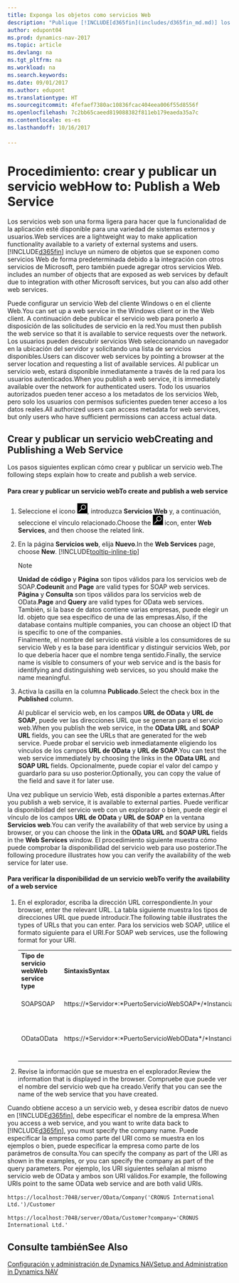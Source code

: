 ```yaml
---
title: Exponga los objetos como servicios Web
description: "Publique [!INCLUDE[d365fin](includes/d365fin_md.md)] los objetos como servicios Web, están inmediatamente disponibles en la red."
author: edupont04
ms.prod: dynamics-nav-2017
ms.topic: article
ms.devlang: na
ms.tgt_pltfrm: na
ms.workload: na
ms.search.keywords: 
ms.date: 09/01/2017
ms.author: edupont
ms.translationtype: HT
ms.sourcegitcommit: 4fefaef7380ac10836fcac404eea006f55d8556f
ms.openlocfilehash: 7c2bb65caeed819088382f811eb179eaeda35a7c
ms.contentlocale: es-es
ms.lasthandoff: 10/16/2017

---
```

# <a name="how-to-publish-a-web-service"></a><span data-ttu-id="b6412-103">Procedimiento: crear y publicar un servicio web</span><span class="sxs-lookup"><span data-stu-id="b6412-103">How to: Publish a Web Service</span></span>
<span data-ttu-id="b6412-104">Los servicios web son una forma ligera para hacer que la funcionalidad de la aplicación esté disponible para una variedad de sistemas externos y usuarios.</span><span class="sxs-lookup"><span data-stu-id="b6412-104">Web services are a lightweight way to make application functionality available to a variety of external systems and users.</span></span> [!INCLUDE[d365fin](includes/d365fin_md.md)]<span data-ttu-id="b6412-105"> incluye un número de objetos que se exponen como servicios Web de forma predeterminada debido a la integración con otros servicios de Microsoft, pero también puede agregar otros servicios Web.</span><span class="sxs-lookup"><span data-stu-id="b6412-105"> includes an number of objects that are exposed as web services by default due to integration with other Microsoft services, but you can also add other web services.</span></span>  

<span data-ttu-id="b6412-106">Puede configurar un servicio Web del cliente Windows o en el cliente Web.</span><span class="sxs-lookup"><span data-stu-id="b6412-106">You can set up a web service in the Windows client or in the Web client.</span></span> <span data-ttu-id="b6412-107">A continuación debe publicar el servicio web para ponerlo a disposición de las solicitudes de servicio en la red.</span><span class="sxs-lookup"><span data-stu-id="b6412-107">You must then publish the web service so that it is available to service requests over the network.</span></span> <span data-ttu-id="b6412-108">Los usuarios pueden descubrir servicios Web seleccionando un navegador en la ubicación del servidor y solicitando una lista de servicios disponibles.</span><span class="sxs-lookup"><span data-stu-id="b6412-108">Users can discover web services by pointing a browser at the server location and requesting a list of available services.</span></span> <span data-ttu-id="b6412-109">Al publicar un servicio web, estará disponible inmediatamente a través de la red para los usuarios autenticados.</span><span class="sxs-lookup"><span data-stu-id="b6412-109">When you publish a web service, it is immediately available over the network for authenticated users.</span></span> <span data-ttu-id="b6412-110">Todo los usuarios autorizados pueden tener acceso a los metadatos de los servicios Web, pero solo los usuarios con permisos suficientes pueden tener acceso a los datos reales.</span><span class="sxs-lookup"><span data-stu-id="b6412-110">All authorized users can access metadata for web services, but only users who have sufficient permissions can access actual data.</span></span>

## <a name="creating-and-publishing-a-web-service"></a><span data-ttu-id="b6412-111">Crear y publicar un servicio web</span><span class="sxs-lookup"><span data-stu-id="b6412-111">Creating and Publishing a Web Service</span></span>  
 <span data-ttu-id="b6412-112">Los pasos siguientes explican cómo crear y publicar un servicio web.</span><span class="sxs-lookup"><span data-stu-id="b6412-112">The following steps explain how to create and publish a web service.</span></span>  

#### <a name="to-create-and-publish-a-web-service"></a><span data-ttu-id="b6412-113">Para crear y publicar un servicio web</span><span class="sxs-lookup"><span data-stu-id="b6412-113">To create and publish a web service</span></span>  

1.  <span data-ttu-id="b6412-114">Seleccione el icono ![Buscar página o informe](media/ui-search/search_small.png "icono Buscar página o informe"), introduzca **Servicios Web** y, a continuación, seleccione el vínculo relacionado.</span><span class="sxs-lookup"><span data-stu-id="b6412-114">Choose the ![Search for Page or Report](media/ui-search/search_small.png "Search for Page or Report icon") icon, enter **Web Services**, and then choose the related link.</span></span>  

2.  <span data-ttu-id="b6412-115">En la página **Servicios web**, elija **Nuevo**.</span><span class="sxs-lookup"><span data-stu-id="b6412-115">In the **Web Services** page, choose **New**.</span></span> [!INCLUDE[tooltip-inline-tip](includes/tooltip-inline-tip_md.md)]  

    > [!NOTE]  
    >  <span data-ttu-id="b6412-116">**Unidad de código** y **Página** son tipos válidos para los servicios web de SOAP.</span><span class="sxs-lookup"><span data-stu-id="b6412-116">**Codeunit** and **Page** are valid types for SOAP web services.</span></span> <span data-ttu-id="b6412-117">**Página** y **Consulta** son tipos válidos para los servicios web de OData.</span><span class="sxs-lookup"><span data-stu-id="b6412-117">**Page** and **Query** are valid types for OData web services.</span></span>  
    <span data-ttu-id="b6412-118">También, si la base de datos contiene varias empresas, puede elegir un Id. objeto que sea específico de una de las empresas.</span><span class="sxs-lookup"><span data-stu-id="b6412-118">Also, if the database contains multiple companies, you can choose an object ID that is specific to one of the companies.</span></span>  
    <span data-ttu-id="b6412-119">Finalmente, el nombre del servicio está visible a los consumidores de su servicio Web y es la base para identificar y distinguir servicios Web, por lo que debería hacer que el nombre tenga sentido.</span><span class="sxs-lookup"><span data-stu-id="b6412-119">Finally, the service name is visible to consumers of your web service and is the basis for identifying and distinguishing web services, so you should make the name meaningful.</span></span>

3.  <span data-ttu-id="b6412-120">Activa la casilla en la columna **Publicado**.</span><span class="sxs-lookup"><span data-stu-id="b6412-120">Select the check box in the **Published** column.</span></span>  

     <span data-ttu-id="b6412-121">Al publicar el servicio web, en los campos **URL de OData** y **URL de SOAP**, puede ver las direcciones URL que se generan para el servicio web.</span><span class="sxs-lookup"><span data-stu-id="b6412-121">When you publish the web service, in the **OData URL** and **SOAP URL** fields, you can see the URLs that are generated for the web service.</span></span> <span data-ttu-id="b6412-122">Puede probar el servicio web inmediatamente eligiendo los vínculos de los campos **URL de OData** y **URL de SOAP**.</span><span class="sxs-lookup"><span data-stu-id="b6412-122">You can test the web service immediately by choosing the links in the **OData URL** and **SOAP URL** fields.</span></span> <span data-ttu-id="b6412-123">Opcionalmente, puede copiar el valor del campo y guardarlo para su uso posterior.</span><span class="sxs-lookup"><span data-stu-id="b6412-123">Optionally, you can copy the value of the field and save it for later use.</span></span>  

<span data-ttu-id="b6412-124">Una vez publique un servicio Web, está disponible a partes externas.</span><span class="sxs-lookup"><span data-stu-id="b6412-124">After you publish a web service, it is available to external parties.</span></span> <span data-ttu-id="b6412-125">Puede verificar la disponibilidad del servicio web con un explorador o bien, puede elegir el vínculo de los campos **URL de OData** y **URL de SOAP** en la ventana **Servicios web**.</span><span class="sxs-lookup"><span data-stu-id="b6412-125">You can verify the availability of that web service by using a browser, or you can choose the link in the **OData URL** and **SOAP URL** fields in the **Web Services** window.</span></span> <span data-ttu-id="b6412-126">El procedimiento siguiente muestra cómo puede comprobar la disponibilidad del servicio web para uso posterior.</span><span class="sxs-lookup"><span data-stu-id="b6412-126">The following procedure illustrates how you can verify the availability of the web service for later use.</span></span>  

#### <a name="to-verify-the-availability-of-a-web-service"></a><span data-ttu-id="b6412-127">Para verificar la disponibilidad de un servicio web</span><span class="sxs-lookup"><span data-stu-id="b6412-127">To verify the availability of a web service</span></span>  

1.  <span data-ttu-id="b6412-128">En el explorador, escriba la dirección URL correspondiente.</span><span class="sxs-lookup"><span data-stu-id="b6412-128">In your browser, enter the relevant URL.</span></span> <span data-ttu-id="b6412-129">La tabla siguiente muestra los tipos de direcciones URL que puede introducir.</span><span class="sxs-lookup"><span data-stu-id="b6412-129">The following table illustrates the types of URLs that you can enter.</span></span> <span data-ttu-id="b6412-130">Para los servicios web SOAP, utilice el formato siguiente para el URI.</span><span class="sxs-lookup"><span data-stu-id="b6412-130">For SOAP web services, use the following format for your URI.</span></span>  

    <table>
    <tr>
    <th><span data-ttu-id="b6412-131">Tipo de servicio web</span><span class="sxs-lookup"><span data-stu-id="b6412-131">Web service type</span></span></th>
    <th><span data-ttu-id="b6412-132">Sintaxis</span><span class="sxs-lookup"><span data-stu-id="b6412-132">Syntax</span></span></th>
    <th><span data-ttu-id="b6412-133">Ejemplo</span><span class="sxs-lookup"><span data-stu-id="b6412-133">Example</span></span></th>
    </tr>
    <tr>
    <td><span data-ttu-id="b6412-134">SOAP</span><span class="sxs-lookup"><span data-stu-id="b6412-134">SOAP</span></span></td>
    <td><span data-ttu-id="b6412-135">https://*Servidor*:*PuertoServicioWebSOAP*/*InstanciaDeServidor*/WS/*NombreEmpresa*/documentosVentas/</span><span class="sxs-lookup"><span data-stu-id="b6412-135">https://*Server*:*SOAPWebServicePort*/*ServerInstance*/WS/*CompanyName*/salesDocuments/</span></span></td>
    <td><span data-ttu-id="b6412-136">https://mycompany.financials.dynamics.com:7047/MS/WS/MyCompany/Page/salesDocuments?tenant=mycompany.financials.dynamics.com</span><span class="sxs-lookup"><span data-stu-id="b6412-136">https://mycompany.financials.dynamics.com:7047/MS/WS/MyCompany/Page/salesDocuments?tenant=mycompany.financials.dynamics.com</span></span></td>
    </tr>
    <tr>
    <td><span data-ttu-id="b6412-137">OData</span><span class="sxs-lookup"><span data-stu-id="b6412-137">OData</span></span></td>
    <td><span data-ttu-id="b6412-138">https://*Servidor*:*PuertoServicioWebOData*/*InstanciaServidor*/OData/Empresa(*'NombreEmpresa*')</span><span class="sxs-lookup"><span data-stu-id="b6412-138">https://*Server*:*ODataWebServicePort*/*ServerInstance*/OData/Company('*CompanyName*')</span></span></td>
    <td><span data-ttu-id="b6412-139">https://MyCompany.financials.dynamics.com:7048/MS/OData/Company('MyCompany')/salesDocuments?tenant=MyCompany.financials.dynamics.com</span><span class="sxs-lookup"><span data-stu-id="b6412-139">https://MyCompany.financials.dynamics.com:7048/MS/OData/Company('MyCompany')/salesDocuments?tenant=MyCompany.financials.dynamics.com</span></span>

         The company name is case-sensitive.</td>
    </tr>
    </table>

2.  <span data-ttu-id="b6412-140">Revise la información que se muestra en el explorador.</span><span class="sxs-lookup"><span data-stu-id="b6412-140">Review the information that is displayed in the browser.</span></span> <span data-ttu-id="b6412-141">Compruebe que puede ver el nombre del servicio web que ha creado.</span><span class="sxs-lookup"><span data-stu-id="b6412-141">Verify that you can see the name of the web service that you have created.</span></span>  

 <span data-ttu-id="b6412-142">Cuando obtiene acceso a un servicio web, y desea escribir datos de nuevo en [!INCLUDE[d365fin](includes/d365fin_md.md)], debe especificar el nombre de la empresa.</span><span class="sxs-lookup"><span data-stu-id="b6412-142">When you access a web service, and you want to write data back to [!INCLUDE[d365fin](includes/d365fin_md.md)], you must specify the company name.</span></span> <span data-ttu-id="b6412-143">Puede especificar la empresa como parte del URI como se muestra en los ejemplos o bien, puede especificar la empresa como parte de los parámetros de consulta.</span><span class="sxs-lookup"><span data-stu-id="b6412-143">You can specify the company as part of the URI as shown in the examples, or you can specify the company as part of the query parameters.</span></span> <span data-ttu-id="b6412-144">Por ejemplo, los URI siguientes señalan al mismo servicio web de OData y ambos son URI válidos.</span><span class="sxs-lookup"><span data-stu-id="b6412-144">For example, the following URIs point to the same OData web service and are both valid URIs.</span></span>  

```  
https://localhost:7048/server/OData/Company('CRONUS International Ltd.')/Customer  
```  

```  
https://localhost:7048/server/OData/Customer?company='CRONUS International Ltd.'  
```  

## <a name="see-also"></a><span data-ttu-id="b6412-145">Consulte también</span><span class="sxs-lookup"><span data-stu-id="b6412-145">See Also</span></span>  
[<span data-ttu-id="b6412-146">Configuración y administración de Dynamics NAV</span><span class="sxs-lookup"><span data-stu-id="b6412-146">Setup and Administration in Dynamics NAV</span></span>](admin-setup-and-administration.md)  

